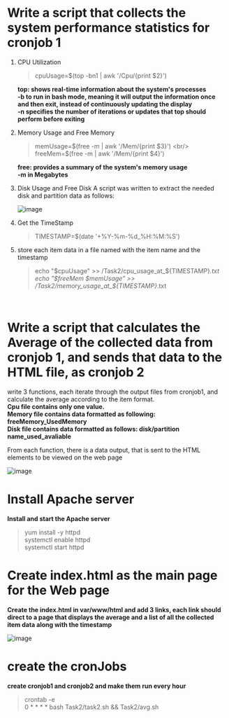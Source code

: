 # Write a script that collects the system performance statistics for cronjob 1
     
   1. CPU Utilization
      
      > cpuUsage=$(top -bn1 | awk '/Cpu/{print $2}')

      **top: shows real-time information about the system's processes** <br/>
      **-b to run in bash mode, meaning it will output the information once and then exit, instead of continuously updating the display** <br/>
      **-n  specifies the number of iterations or updates that top should perform before exiting** <br/>

 2. Memory Usage and Free Memory
     
    > memUsage=$(free -m  | awk '/Mem/{print $3}') <br/>
    > freeMem=$(free -m   | awk '/Mem/{print $4}')

     **free: provides a summary of the system's memory usage** <br/>
     **-m in Megabytes** <br/>
 
  3. Disk  Usage and Free Disk
     A script was written to extract the needed disk and partition data as follows:

     ![image](https://github.com/user-attachments/assets/5ca3adc4-b341-4115-b6aa-8db5f8fe37b2)


  5. Get the TimeStamp
     
     >  TIMESTAMP=$(date '+%Y-%m-%d_%H:%M:%S')   

  6. store each item data in a file named with the item name and the timestamp
     
     > echo "$cpuUsage" >> /Task2/cpu_usage_at_${TIMESTAMP}_.txt  <br/>
     > echo "$freeMem $memUsage" >> /Task2/memory_usage_at_${TIMESTAMP}_.txt

     <br/>
     
# Write a script that calculates the Average of the collected data from cronjob 1, and sends that data to the HTML file, as cronjob 2

 write 3 functions, each iterate through the output files from cronjob1, and calculate the average according to the item format. <br/>
 __Cpu file contains only one value. <br/>__
 __Memory file contains data formatted as following: freeMemory_UsedMemory <br/>__
 __Disk file contains data formatted as follows: disk/partition name_used_avaliable <br/>__

 From each function, there is a data output, that is sent to the HTML elements to be viewed on the web page
 
 ![image](https://github.com/user-attachments/assets/ea5b2d8f-1bc9-4258-afb9-06283e106646)

 
# Install Apache server
  **Install and start the Apache server** <br/>
  > yum install -y httpd <br/>
  > systemctl enable httpd <br/>
  > systemctl start httpd  <br/>  

# Create index.html as the main page for the Web page

  **Create the index.html in var/www/html and add 3 links, each link should direct to a page that displays the average and a list of all the collected item data along with the timestamp** <br/>

  ![image](https://github.com/user-attachments/assets/bea7b81a-e36b-4163-a021-a3698752a172)



# create the cronJobs

**create cronjob1 and cronjob2 and make them run every hour** <br/>
  > crontab -e <br/>
  > 0 * * * * bash Task2/task2.sh && Task2/avg.sh <br/>




      
       
      
